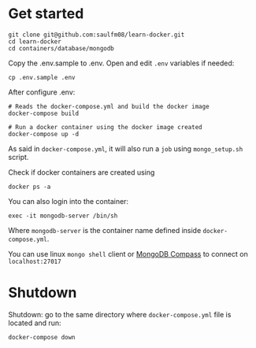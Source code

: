 # Get started

```
git clone git@github.com:saulfm08/learn-docker.git
cd learn-docker
cd containers/database/mongodb
```

Copy the .env.sample to .env. Open and edit `.env` variables if needed:
```
cp .env.sample .env
```

After configure .env:
```
# Reads the docker-compose.yml and build the docker image
docker-compose build

# Run a docker container using the docker image created
docker-compose up -d
```

As said in `docker-compose.yml`, it will also run a `job` using `mongo_setup.sh` script.

Check if docker containers are created using 
```
docker ps -a
```

You can also login into the container:
```
exec -it mongodb-server /bin/sh
```

Where `mongodb-server` is the container name defined inside `docker-compose.yml`.

You can use linux `mongo shell` client or [MongoDB Compass](https://www.mongodb.com/try/download/compass) to connect on `localhost:27017`

# Shutdown
Shutdown: go to the same directory where `docker-compose.yml` file is located and run:
```
docker-compose down
```